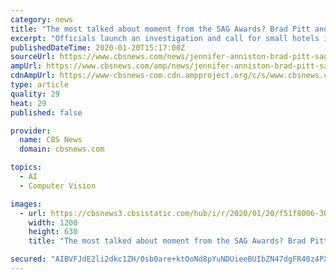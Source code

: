 ```yaml
---
category: news
title: "The most talked about moment from the SAG Awards? Brad Pitt and Jennifer Aniston meeting face-to-face"
excerpt: "Officials launch an investigation and call for small hotels in the basements of residential buildings to be banned. Tech chief acknowledges \"nefarious\" risks in face-recognition and other programs that can beat humans to the punch. Global communications firm Edelman has spent 20 years tracking which institutions consumers trust. The stunt was ..."
publishedDateTime: 2020-01-20T15:17:00Z
sourceUrl: https://www.cbsnews.com/news/jennifer-anniston-brad-pitt-sag-awards-interaction-sparks-rumors-marriage-viral-photographs-acceptance-speech/
ampUrl: https://www.cbsnews.com/amp/news/jennifer-anniston-brad-pitt-sag-awards-interaction-sparks-rumors-marriage-viral-photographs-acceptance-speech/
cdnAmpUrl: https://www-cbsnews-com.cdn.ampproject.org/c/s/www.cbsnews.com/amp/news/jennifer-anniston-brad-pitt-sag-awards-interaction-sparks-rumors-marriage-viral-photographs-acceptance-speech/
type: article
quality: 29
heat: 29
published: false

provider:
  name: CBS News
  domain: cbsnews.com

topics:
  - AI
  - Computer Vision

images:
  - url: https://cbsnews3.cbsistatic.com/hub/i/r/2020/01/20/f51f8006-307e-4007-8b86-89b9dc079b75/thumbnail/1200x630/fa2555bc5686acf928e347e78835bf61/untitled-collage-38.jpg
    width: 1200
    height: 630
    title: "The most talked about moment from the SAG Awards? Brad Pitt and Jennifer Aniston meeting face-to-face"

secured: "AIBVFJdE2li2dkc1ZH/0sb0are+ktOoNd8pYuNDUieeBUIbZN47dgFR40z4PX+UNp15YUFTbME9hchMgewf9qkRoNp1J1htNim9OeQ8fPpP7+Xwc4TXxWtbeiZ8aO6waQnzzhm9FrTW76FPi4CGWaje26NX9Si4ASQx9UnMTT4W73DI7MfmS19qVVySMIHX1zkN5Mc4dvCKavFLG+XldALnStNq0R+0FDQHlMMwmqf0Ikgnc9EhlRfG1ZTA21e09BfzynV+kztDmODBllGmaOqkooKV219qJNwv7c2SovmVxIOFF9ghDaKUwNOdPqIU3SBsC/z/4uRjDPU3oq5mvFw/RthfY89AdiborlTVnDUrp+uw/54OO+PwgpAHSbsm0evNJxBcTafoTvElE3L9RkaMt1faAzIdGRSmv6PA3H1a8ifo6To9kLw/9Yow18Eetc294xN7jvqP4oiObdl/laA==;0oUPRVLznlRrYrXj6lPAVg=="
---
```


